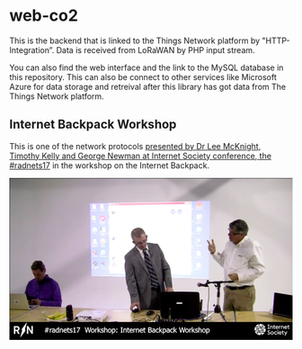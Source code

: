 # web-co2
This is the backend that is linked to the Things Network platform by "HTTP-Integration”. 
Data is received from LoRaWAN by PHP input stream. 

You can also find the web interface and the link to the MySQL database in this repository.
This can also be connect to other services like Microsoft Azure for data storage and retreival
after this library has got data from The Things Network platform.

## Internet Backpack Workshop
This is one of the network protocols [presented by Dr Lee McKnight, Timothy Kelly and George Newman at 
Internet Society conference, the #radnets17](https://drive.google.com/file/d/152pIF6enLsmup5m-CEBVi22F2wRowIuH/view) in the workshop on the Internet Backpack.

[![Youtube Image](img/workshop-img.png)](https://drive.google.com/file/d/152pIF6enLsmup5m-CEBVi22F2wRowIuH/view)

